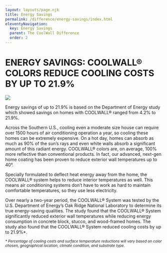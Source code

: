 ```yaml
---
layout: layouts/page.njk
title: Energy Savings
permalink: /difference/energy-savings/index.html
eleventyNavigation:
  key: Energy Savings
  parent: The CoolWall Difference
  order: 2
---
```


# ENERGY SAVINGS: COOLWALL&reg; COLORS REDUCE COOLING COSTS BY UP TO 21.9%

![](/static/img/MSC-energysavings-inset.jpg)

Energy savings of up to 21.9% is based on the Department of Energy study which showed savings on homes with COOLWALL&reg; ranged from 4.2% to 21.9%. 

Across the Southern U.S., cooling even a moderate size house can require over 1500 hours of air conditioning operation a year, so cooling these homes can be extremely expensive. On a hot day, homes can absorb as much as 90% of the sun’s rays and even white walls absorb a significant amount of this radiant energy. COOLWALL&reg; colors are, on average, 100% more reflective than conventional products. In fact, our advanced, next-gen home coating has been proven to reduce exterior wall temperatures up to 40°. 

Specially formulated to deflect heat energy away from the home, the COOLWALL&reg; system helps to reduce interior temperatures as well. This means air conditioning systems don’t have to work as hard to maintain comfortable temperatures, so they use less electricity. 

Over nearly a two-year period, the COOLWALL&reg; System was tested by the U.S. Department of Energy’s Oak Ridge National Laboratory to determine its true energy-saving qualities. The study found that the COOLWALL&reg; System significantly reduced exterior wall temperatures while reducing energy consumption in concrete block, stucco, and wood-framed homes. The study also found that the COOLWALL&reg; System reduced cooling costs by up to 21.9%\*. 

<small><i>* Percentage of cooling costs and surface temperature reductions will vary based on color chosen, geographical location, climate condition, and substrate type.</i></small>